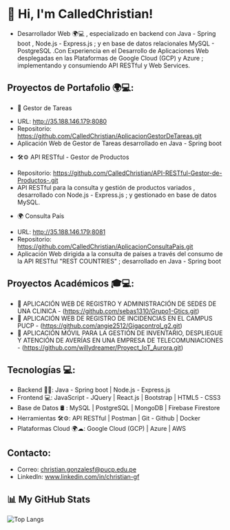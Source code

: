 # 👋 Hi, I'm CalledChristian!

- Desarrollador Web 🌍💻 , especializado en backend con Java - Spring boot , Node.js - Express.js ; y en base de datos relacionales MySQL - PostgreSQL .Con Experiencia en el Desarrollo de Aplicaciones Web desplegadas en las Plataformas de Google Cloud (GCP) y Azure ; implementando y consumiendo API RESTful y Web Services.

## Proyectos de Portafolio 🌍💻:

- 📝 Gestor de Tareas
* URL: http://35.188.146.179:8080
* Repositorio: https://github.com/CalledChristian/AplicacionGestorDeTareas.git
* Aplicación Web de Gestor de Tareas desarrollado en Java - Spring boot
  
- 🛠⚙ API RESTful - Gestor de Productos
* Repositorio: https://github.com/CalledChristian/API-RESTful-Gestor-de-Productos-.git
* API RESTful para la consulta y gestión de productos variados , desarrollado con Node.js - Express.js ; y gestionado en base de datos MySQL. 
  
- 🌍 Consulta País
* URL: http://35.188.146.179:8081
* Repositorio: https://github.com/CalledChristian/AplicacionConsultaPais.git
* Aplicación Web dirigida a la consulta de países a través del consumo de la API RESTful "REST COUNTRIES" ; desarrollado en Java - Spring boot

## Proyectos Académicos 🎓💻:

- 🏥 APLICACIÓN WEB DE REGISTRO Y ADMINISTRACIÓN DE SEDES DE UNA CLINICA - (https://github.com/sebas1310/Grupo1-Gtics.git)
- 🏫 APLICACIÓN WEB DE REGISTRO DE INCIDENCIAS EN EL CAMPUS PUCP  - (https://github.com/angie2512/Gigacontrol_g2.git)
- 📳 APLICACIÓN MÓVIL PARA LA GESTIÓN DE INVENTARIO, DESPLIEGUE Y ATENCIÓN DE AVERÍAS EN UNA EMPRESA DE TELECOMUNIACIONES  - (https://github.com/willydreamer/Proyect_IoT_Aurora.git)

## Tecnologías 💻:
- Backend 👨‍💻: Java - Spring boot | Node.js - Express.js 
- Frontend 💻: JavaScript - JQuery | React.js | Bootstrap | HTML5 - CSS3
- Base de Datos 🛢 : MySQL | PostgreSQL | MongoDB | Firebase Firestore
- Herramientas 🛠⚙: API RESTful | Postman | Git - Github | Docker
- Plataformas Cloud 🌍☁: Google Cloud (GCP) | Azure | AWS

## Contacto: 
- Correo: christian.gonzalesf@pucp.edu.pe
- LinkedIn: www.linkedin.com/in/christian-gf

## 📊 My GitHub Stats

![Top Langs](https://github-readme-stats.vercel.app/api/top-langs/?username=CalledChristian&theme=radical&layout=compact&langs_count=8)

<!--
**CalledChristian/CalledChristian** is a ✨ _special_ ✨ repository because its `README.md` (this file) appears on your GitHub profile.

Here are some ideas to get you started:

- 🔭 I’m currently working on ...
- 🌱 I’m currently learning ...
- 👯 I’m looking to collaborate on ...
- 🤔 I’m looking for help with ...
- 💬 Ask me about ...
- 📫 How to reach me: ...
- 😄 Pronouns: ...
- ⚡ Fun fact: ...
-->
